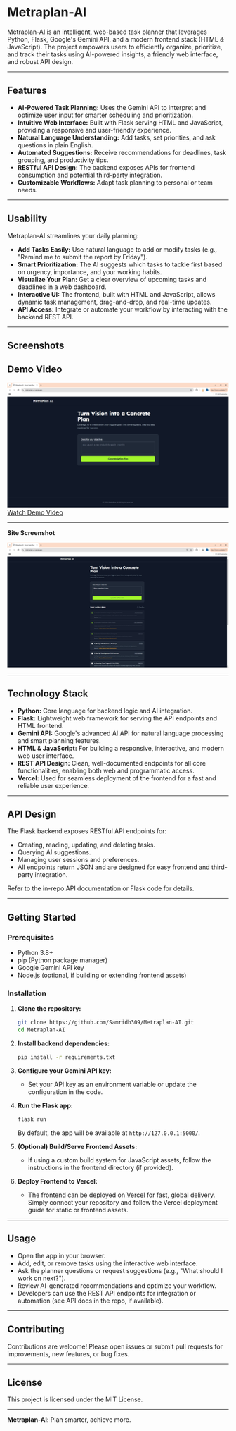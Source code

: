 # Metraplan-AI

Metraplan-AI is an intelligent, web-based task planner that leverages Python, Flask, Google's Gemini API, and a modern frontend stack (HTML & JavaScript). The project empowers users to efficiently organize, prioritize, and track their tasks using AI-powered insights, a friendly web interface, and robust API design.

---

## Features

- **AI-Powered Task Planning:** Uses the Gemini API to interpret and optimize user input for smarter scheduling and prioritization.
- **Intuitive Web Interface:** Built with Flask serving HTML and JavaScript, providing a responsive and user-friendly experience.
- **Natural Language Understanding:** Add tasks, set priorities, and ask questions in plain English.
- **Automated Suggestions:** Receive recommendations for deadlines, task grouping, and productivity tips.
- **RESTful API Design:** The backend exposes APIs for frontend consumption and potential third-party integration.
- **Customizable Workflows:** Adapt task planning to personal or team needs.

---

## Usability

Metraplan-AI streamlines your daily planning:

- **Add Tasks Easily:** Use natural language to add or modify tasks (e.g., "Remind me to submit the report by Friday").
- **Smart Prioritization:** The AI suggests which tasks to tackle first based on urgency, importance, and your working habits.
- **Visualize Your Plan:** Get a clear overview of upcoming tasks and deadlines in a web dashboard.
- **Interactive UI:** The frontend, built with HTML and JavaScript, allows dynamic task management, drag-and-drop, and real-time updates.
- **API Access:** Integrate or automate your workflow by interacting with the backend REST API.

---

## Screenshots

## Demo Video

[![Watch the Demo](https://github.com/Samridh309/Metraplan-AI/blob/main/LandingPage.jpg?raw=true)](https://drive.google.com/file/d/1bRXi_Se3xYPNKut8lFP95vKL8XSAuP9z/view?usp=sharing)
<br>
[Watch Demo Video](https://drive.google.com/file/d/1bRXi_Se3xYPNKut8lFP95vKL8XSAuP9z/view?usp=sharing)

---

**Site Screenshot**

![Site Screenshot](https://github.com/Samridh309/Metraplan-AI/blob/main/img.jpg?raw=true)


---

## Technology Stack

- **Python:** Core language for backend logic and AI integration.
- **Flask:** Lightweight web framework for serving the API endpoints and HTML frontend.
- **Gemini API:** Google's advanced AI API for natural language processing and smart planning features.
- **HTML & JavaScript:** For building a responsive, interactive, and modern web user interface.
- **REST API Design:** Clean, well-documented endpoints for all core functionalities, enabling both web and programmatic access.
- **Vercel:** Used for seamless deployment of the frontend for a fast and reliable user experience.

---

## API Design

The Flask backend exposes RESTful API endpoints for:

- Creating, reading, updating, and deleting tasks.
- Querying AI suggestions.
- Managing user sessions and preferences.
- All endpoints return JSON and are designed for easy frontend and third-party integration.

Refer to the in-repo API documentation or Flask code for details.

---

## Getting Started

### Prerequisites

- Python 3.8+
- pip (Python package manager)
- Google Gemini API key
- Node.js (optional, if building or extending frontend assets)

### Installation

1. **Clone the repository:**
   ```bash
   git clone https://github.com/Samridh309/Metraplan-AI.git
   cd Metraplan-AI
   ```

2. **Install backend dependencies:**
   ```bash
   pip install -r requirements.txt
   ```

3. **Configure your Gemini API key:**
   - Set your API key as an environment variable or update the configuration in the code.

4. **Run the Flask app:**
   ```bash
   flask run
   ```
   By default, the app will be available at `http://127.0.0.1:5000/`.

5. **(Optional) Build/Serve Frontend Assets:**
   - If using a custom build system for JavaScript assets, follow the instructions in the frontend directory (if provided).

6. **Deploy Frontend to Vercel:**
   - The frontend can be deployed on [Vercel](https://vercel.com/) for fast, global delivery. Simply connect your repository and follow the Vercel deployment guide for static or frontend assets.

---

## Usage

- Open the app in your browser.
- Add, edit, or remove tasks using the interactive web interface.
- Ask the planner questions or request suggestions (e.g., "What should I work on next?").
- Review AI-generated recommendations and optimize your workflow.
- Developers can use the REST API endpoints for integration or automation (see API docs in the repo, if available).

---

## Contributing

Contributions are welcome! Please open issues or submit pull requests for improvements, new features, or bug fixes.

---

## License

This project is licensed under the MIT License.

---

**Metraplan-AI**: Plan smarter, achieve more.
